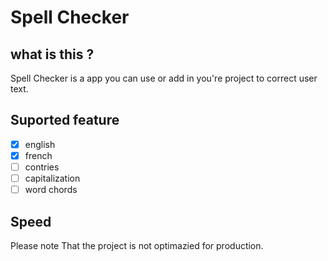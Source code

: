 # Spell Checker
## what is this ?
Spell Checker is a app you can use or add in you're project to correct user text.

## Suported feature
- [x] english
- [x] french
- [ ] contries
- [ ] capitalization
- [ ] word chords
## Speed
Please note That the project is not optimazied for production.
